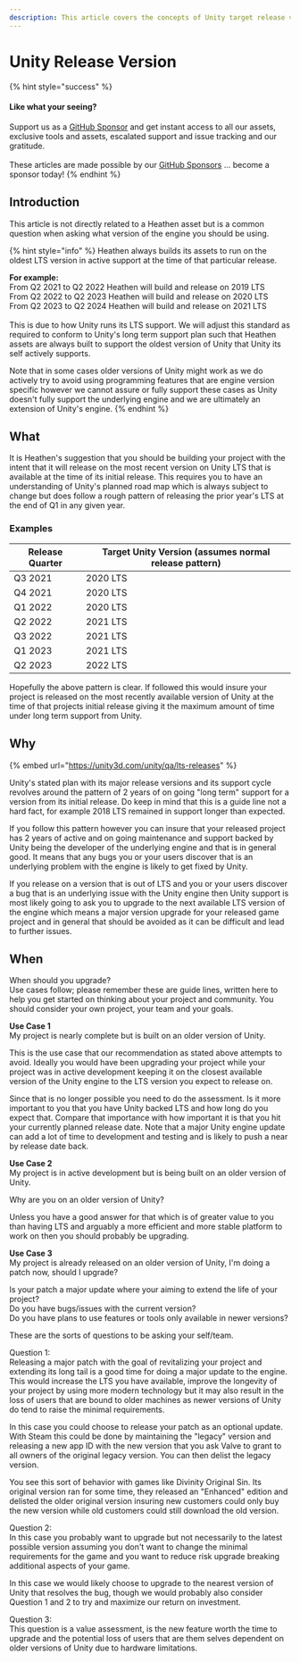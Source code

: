 ```yaml
---
description: This article covers the concepts of Unity target release version.
---
```


# Unity Release Version

{% hint style="success" %}
#### Like what your seeing?

Support us as a [GitHub Sponsor](../../../where-to-buy/become-a-sponsor.md) and get instant access to all our assets, exclusive tools and assets, escalated support and issue tracking and our gratitude.\
\
These articles are made possible by our [GitHub Sponsors](../../../where-to-buy/become-a-sponsor.md) ... become a sponsor today!
{% endhint %}

## Introduction

This article is not directly related to a Heathen asset but is a common question when asking what version of the engine you should be using.

{% hint style="info" %}
Heathen always builds its assets to run on the oldest LTS version in active support at the time of that particular release.

**For example:**\
From Q2 2021 to Q2 2022 Heathen will build and release on 2019 LTS\
From Q2 2022 to Q2 2023 Heathen will build and release on 2020 LTS\
From Q2 2023 to Q2 2024 Heathen will build and release on 2021 LTS\
\
This is due to how Unity runs its LTS support. We will adjust this standard as required to conform to Unity's long term support plan such that Heathen assets are always built to support the oldest version of Unity that Unity its self actively supports.

Note that in some cases older versions of Unity might work as we do actively try to avoid using programming features that are engine version specific however we cannot assure or fully support these cases as Unity doesn't fully support the underlying engine and we are ultimately an extension of Unity's engine.
{% endhint %}

## What

It is Heathen's suggestion that you should be building your project with the intent that it will release on the most recent version on Unity LTS that is available at the time of its initial release. This requires you to have an understanding of Unity's planned road map which is always subject to change but does follow a rough pattern of releasing the prior year's LTS at the end of Q1 in any given year.

### Examples

| Release Quarter | Target Unity Version (assumes normal release pattern) |
| --------------- | ----------------------------------------------------- |
| Q3 2021         | 2020 LTS                                              |
| Q4 2021         | 2020 LTS                                              |
| Q1 2022         | 2020 LTS                                              |
| Q2 2022         | 2021 LTS                                              |
| Q3 2022         | 2021 LTS                                              |
| Q1 2023         | 2021 LTS                                              |
| Q2 2023         | 2022 LTS                                              |

Hopefully the above pattern is clear. If followed this would insure your project is released on the most recently available version of Unity at the time of that projects initial release giving it the maximum amount of time under long term support from Unity.

## Why

{% embed url="https://unity3d.com/unity/qa/lts-releases" %}

Unity's stated plan with its major release versions and its support cycle revolves around the pattern of 2 years of on going "long term" support for a version from its initial release. Do keep in mind that this is a guide line not a hard fact, for example 2018 LTS remained in support longer than expected.

If you follow this pattern however you can insure that your released project has 2 years of active and on going maintenance and support backed by Unity being the developer of the underlying engine and that is in general good. It means that any bugs you or your users discover that is an underlying problem with the engine is likely to get fixed by Unity.

If you release on a version that is out of LTS and you or your users discover a bug that is an underlying issue with the Unity engine then Unity support is most likely going to ask you to upgrade to the next available LTS version of the engine which means a major version upgrade for your released game project and in general that should be avoided as it can be difficult and lead to further issues.

## When

When should you upgrade?\
Use cases follow; please remember these are guide lines, written here to help you get started on thinking about your project and community. You should consider your own project, your team and your goals.

**Use Case 1**\
My project is nearly complete but is built on an older version of Unity.

This is the use case that our recommendation as stated above attempts to avoid. Ideally you would have been upgrading your project while your project was in active development keeping it on the closest available version of the Unity engine to the LTS version you expect to release on.

Since that is no longer possible you need to do the assessment. Is it more important to you that you have Unity backed LTS and how long do you expect that. Compare that importance with how important it is that you hit your currently planned release date. Note that a major Unity engine update can add a lot of time to development and testing and is likely to push a near by release date back.

**Use Case 2**\
My project is in active development but is being built on an older version of Unity.

Why are you on an older version of Unity?

Unless you have a good answer for that which is of greater value to you than having LTS and arguably a more efficient and more stable platform to work on then you should probably be upgrading.

**Use Case 3**\
My project is already released on an older version of Unity, I'm doing a patch now, should I upgrade?

Is your patch a major update where your aiming to extend the life of your project?\
Do you have bugs/issues with the current version?\
Do you have plans to use features or tools only available in newer versions?

These are the sorts of questions to be asking your self/team.&#x20;

Question 1:\
Releasing a major patch with the goal of revitalizing your project and extending its long tail is a good time for doing a major update to the engine. This would increase the LTS you have available, improve the longevity of your project by using more modern technology but it may also result in the loss of users that are bound to older machines as newer versions of Unity do tend to raise the minimal requirements.&#x20;

In this case you could choose to release your patch as an optional update. With Steam this could be done by maintaining the "legacy" version and releasing a new app ID with the new version that you ask Valve to grant to all owners of the original legacy version. You can then delist the legacy version.

You see this sort of behavior with games like Divinity Original Sin. Its original version ran for some time, they released an "Enhanced" edition and delisted the older original version insuring new customers could only buy the new version while old customers could still download the old version.

Question 2:\
In this case you probably want to upgrade but not necessarily to the latest possible version assuming you don't want to change the minimal requirements for the game and you want to reduce risk upgrade breaking additional aspects of your game.&#x20;

In this case we would likely choose to upgrade to the nearest version of Unity that resolves the bug, though we would probably also consider Question 1 and 2 to try and maximize our return on investment.

Question 3:\
This question is a value assessment, is the new feature worth the time to upgrade and the potential loss of users that are them selves dependent on older versions of Unity due to hardware limitations.

